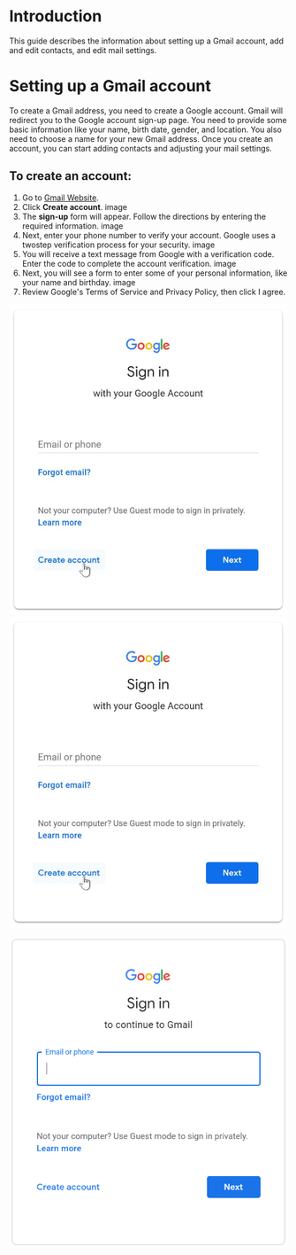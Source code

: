 # Introduction 

This guide describes the information about setting up a Gmail account, add and edit contacts, and edit mail settings.

# Setting up a Gmail account 

To create a Gmail address, you need to create a Google account. Gmail will redirect you to the Google account sign-up page. You need to provide some basic information like your name, birth date, gender, and location. You also need to choose a name for your new Gmail address. Once you create an account, you can start adding contacts and adjusting your mail settings. 

## To create an account: 
1. Go to [Gmail Website](https://www.gmail.com). 
2. Click **Create account**.
image
3. The **sign-up** form will appear. Follow the directions by entering the required information. 
image
4. Next, enter your phone number to verify your account. Google uses a two­step verification process for your security. 
image
5. You will receive a text message from Google with a verification code. Enter the code to complete the account verification. 
image
6. Next, you will see a form to enter some of your personal information, like your name and birthday.
image
7. Review Google's Terms of Service and Privacy Policy, then click I agree.


![6 UI](/Git-images/image1.jpg)
![7 UI](Git-images/image1.jpg)

![7 UI|12x97,10%](Git-images/2020-03-04_19-28-58.png)
